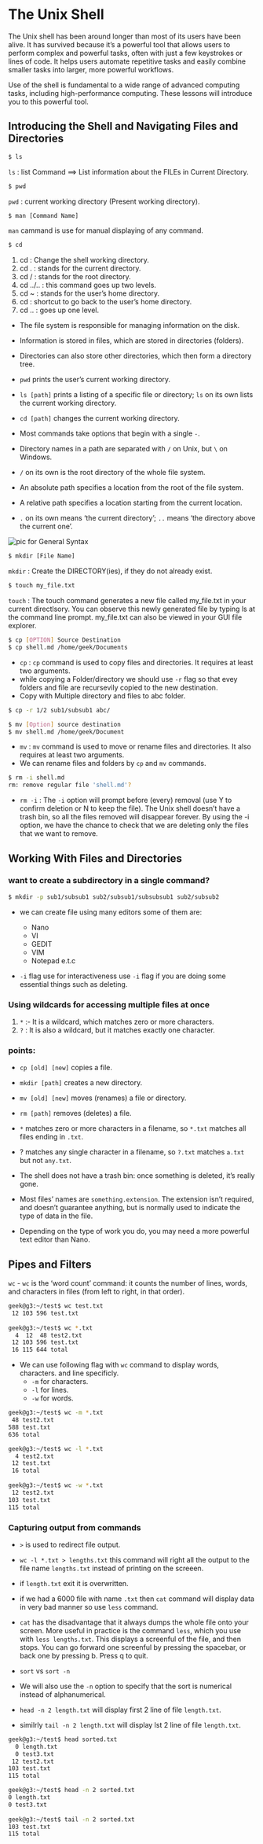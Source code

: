 # The Unix Shell

The Unix shell has been around longer than most of its users have been alive. It has survived because it’s a powerful tool that allows users to perform complex and powerful tasks, often with just a few keystrokes or lines of code. It helps users automate repetitive tasks and easily combine smaller tasks into larger, more powerful workflows.

Use of the shell is fundamental to a wide range of advanced computing tasks, including high-performance computing. These lessons will introduce you to this powerful tool.

## Introducing the Shell and Navigating Files and Directories
 
```bash	
$ ls
```
`ls` : list Command ==> List  information  about  the FILEs in Current Directory.

```bash
$ pwd
```
`pwd` : current working directory (Present working directory).

```bash
$ man [Command Name]
```
`man` cammand is use for manual displaying of any command.

```bash
$ cd
```
1. cd : Change the shell working directory.
1. cd . : stands for the current directory.
1. cd / : stands for the root directory.
1. cd ../.. : this command goes up two levels.
1. cd ~ : stands for the user’s home directory.
1. cd : shortcut to go back to the user’s home directory.
1. cd .. : goes up one level.


- The file system is responsible for managing information on the disk.

- Information is stored in files, which are stored in directories (folders).

- Directories can also store other directories, which then form a directory tree.

- `pwd` prints the user’s current working directory.

- `ls [path]` prints a listing of a specific file or directory; `ls` on its own lists the current working directory.

- `cd [path]` changes the current working directory.

- Most commands take options that begin with a single `-`.

- Directory names in a path are separated with `/` on Unix, but `\` on Windows.

- `/` on its own is the root directory of the whole file system.

- An absolute path specifies a location from the root of the file system.

- A relative path specifies a location starting from the current location.

- `.` on its own means ‘the current directory’; `..` means ‘the directory above the current one’.

![pic for General Syntax](https://swcarpentry.github.io/shell-novice/fig/shell_command_syntax.svg) 

```bash
$ mkdir [File Name]
```
`mkdir` : Create the DIRECTORY(ies), if they do not already exist.

```bash
$ touch my_file.txt
```
`touch` : The touch command generates a new file called my_file.txt in your current directlsory. You can observe this newly generated file by typing ls at the command line prompt. my_file.txt can also be viewed in your GUI file explorer.

```bash
$ cp [OPTION] Source Destination
$ cp shell.md /home/geek/Documents
```

- `cp` : `cp` command is used to copy files and directories. It requires at least two arguments.
- while copying a Folder/directory we should use `-r` flag so that evey folders and file are recursevily copied to the new destination.
- Copy with Multiple directory and files to abc folder.

```bash
$ cp -r 1/2 sub1/subsub1 abc/
```

```bash
$ mv [Option] source destination
$ mv shell.md /home/geek/Document
```

- `mv` : `mv` command is used to move or rename files and directories. It also requires at least two arguments.
- We can rename files and folders by `cp` and `mv` commands.

```bash
$ rm -i shell.md
rm: remove regular file 'shell.md'? 
```
- `rm -i` : The `-i` option will prompt before (every) removal (use Y to confirm deletion or N to keep the file). The Unix shell doesn’t have a trash bin, so all the files removed will disappear forever. By using the -i option, we have the chance to check that we are deleting only the files that we want to remove.

## Working With Files and Directories

### want to create a subdirectory in a single command?
```bash
$ mkdir -p sub1/subsub1 sub2/subsub1/subsubsub1 sub2/subsub2
```
- we can create file using many editors some of them are:
	- Nano
	- VI
	- GEDIT
	- VIM
	- Notepad e.t.c

- `-i` flag use for interactiveness use `-i` flag if you are doing some essential things such as deleting.

### Using wildcards for accessing multiple files at once

1. `*` :- It is a wildcard, which matches zero or more characters.
1. `?` : It is also a wildcard, but it matches exactly one character.


### points:

- `cp [old] [new]` copies a file.

- `mkdir [path]` creates a new directory.

- `mv [old] [new]` moves (renames) a file or directory.

- `rm [path]` removes (deletes) a file.

- `*` matches zero or more characters in a filename, so `*.txt` matches all files ending in `.txt`.

- ? matches any single character in a filename, so `?.txt` matches `a.txt` but not `any.txt`.

- The shell does not have a trash bin: once something is deleted, it’s really gone.

- Most files’ names are `something.extension`. The extension isn’t required, and doesn’t guarantee anything, but is normally used to indicate the type of data in the file.

- Depending on the type of work you do, you may need a more powerful text editor than Nano.

## Pipes and Filters

`wc` - `wc` is the ‘word count’ command: it counts the number of lines, words, and characters in files (from left to right, in that order).

```bash
geek@g3:~/test$ wc test.txt 
 12 103 596 test.txt
 
geek@g3:~/test$ wc *.txt
  4  12  48 test2.txt
 12 103 596 test.txt
 16 115 644 total
```
- We can use following flag with `wc` command to display words, characters. and line specificly.
	- `-m` for characters.
	- `-l` for lines.
	- `-w` for words.

```bash
geek@g3:~/test$ wc -m *.txt
 48 test2.txt
588 test.txt
636 total

geek@g3:~/test$ wc -l *.txt
  4 test2.txt
 12 test.txt
 16 total
 
geek@g3:~/test$ wc -w *.txt
 12 test2.txt
103 test.txt
115 total
```

### Capturing output from commands

- `>` is used to redirect file output.
- `wc -l *.txt > lengths.txt` this command will right all the output to the file name `lengths.txt` instead of printing on the screeen.
- if `length.txt` exit it is overwritten.
- if we had a 6000 file with name `.txt` then `cat` command will display data in very bad manner so use `less` command.
- `cat` has the disadvantage that it always dumps the whole file onto your screen. More useful in practice is the command `less`, which you use with `less lengths.txt`. This displays a screenful of the file, and then stops. You can go forward one screenful by pressing the spacebar, or back one by pressing b. Press q to quit.

- `sort` vs `sort -n` 
- We will also use the `-n` option to specify that the sort is numerical instead of alphanumerical. 
- `head -n 2 length.txt` will display first 2 line of file `length.txt`.
- similrly `tail -n 2 length.txt` will display lst 2 line of file `length.txt`.

```bash
geek@g3:~/test$ head sorted.txt 
  0 length.txt
  0 test3.txt
 12 test2.txt
103 test.txt
115 total

geek@g3:~/test$ head -n 2 sorted.txt   
0 length.txt
0 test3.txt
  
geek@g3:~/test$ tail -n 2 sorted.txt 
103 test.txt
115 total
```


